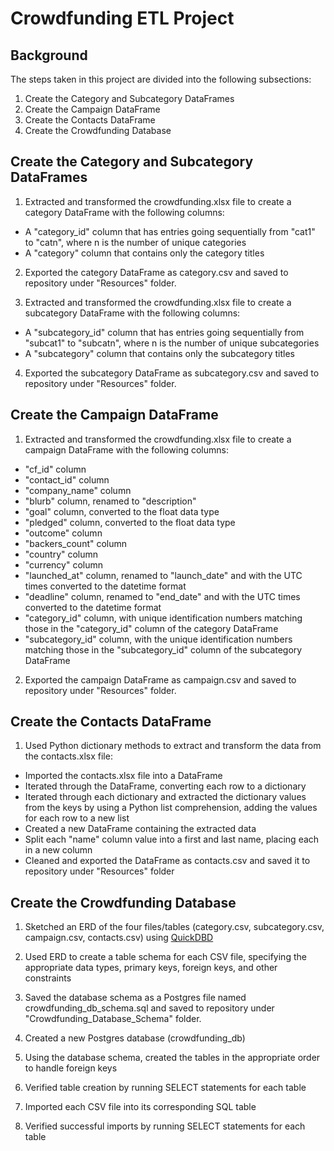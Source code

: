 # Crowdfunding ETL Project

## Background

The steps taken in this project are divided into the following subsections:

1. Create the Category and Subcategory DataFrames
2. Create the Campaign DataFrame
3. Create the Contacts DataFrame
4. Create the Crowdfunding Database

## Create the Category and Subcategory DataFrames

1. Extracted and transformed the crowdfunding.xlsx file to create a category DataFrame with the following columns:

- A "category_id" column that has entries going sequentially from "cat1" to "catn", where n is the number of unique categories
- A "category" column that contains only the category titles

2. Exported the category DataFrame as category.csv and saved to repository under "Resources" folder.

3. Extracted and transformed the crowdfunding.xlsx file to create a subcategory DataFrame with the following columns:

- A "subcategory_id" column that has entries going sequentially from "subcat1" to "subcatn", where n is the number of unique subcategories
- A "subcategory" column that contains only the subcategory titles

4. Exported the subcategory DataFrame as subcategory.csv and saved to repository under "Resources" folder.

## Create the Campaign DataFrame

1. Extracted and transformed the crowdfunding.xlsx file to create a campaign DataFrame with the following columns:

- "cf_id" column
- "contact_id" column
- "company_name" column
- "blurb" column, renamed to "description"
- "goal" column, converted to the float data type
- "pledged" column, converted to the float data type
- "outcome" column
- "backers_count" column
- "country" column
- "currency" column
- "launched_at" column, renamed to "launch_date" and with the UTC times converted to the datetime format
- "deadline" column, renamed to "end_date" and with the UTC times converted to the datetime format
- "category_id" column, with unique identification numbers matching those in the "category_id" column of the category DataFrame
- "subcategory_id" column, with the unique identification numbers matching those in the "subcategory_id" column of the subcategory DataFrame

2. Exported the campaign DataFrame as campaign.csv and saved to repository under "Resources" folder.

## Create the Contacts DataFrame

1. Used Python dictionary methods to extract and transform the data from the contacts.xlsx file:

- Imported the contacts.xlsx file into a DataFrame
- Iterated through the DataFrame, converting each row to a dictionary
- Iterated through each dictionary and extracted the dictionary values from the keys by using a Python list comprehension, adding the values for each row to a new list
- Created a new DataFrame containing the extracted data
- Split each "name" column value into a first and last name, placing each in a new column
- Cleaned and exported the DataFrame as contacts.csv and saved it to repository under "Resources" folder

## Create the Crowdfunding Database

1. Sketched an ERD of the four files/tables (category.csv, subcategory.csv, campaign.csv, contacts.csv) using [QuickDBD](https://www.quickdatabasediagrams.com/)

2. Used ERD to create a table schema for each CSV file, specifying the appropriate data types, primary keys, foreign keys, and other constraints

3. Saved the database schema as a Postgres file named crowdfunding_db_schema.sql and saved to repository under "Crowdfunding_Database_Schema" folder.

4. Created a new Postgres database (crowdfunding_db) 

5. Using the database schema, created the tables in the appropriate order to handle foreign keys

6. Verified table creation by running SELECT statements for each table

7. Imported each CSV file into its corresponding SQL table

8. Verified successful imports by running SELECT statements for each table
